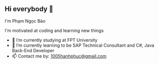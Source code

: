 ## Hi everybody 👋
I'm Phạm Ngọc Bảo

I'm motivated at coding and learning new things

- 🔭 I’m currently studying at FPT University
- 🌱 I’m currently learning to be SAP Technical Consultant and C#, Java Back-End Developer
- 📫 Contact me by: 1005hanhphuc@gmail.com
